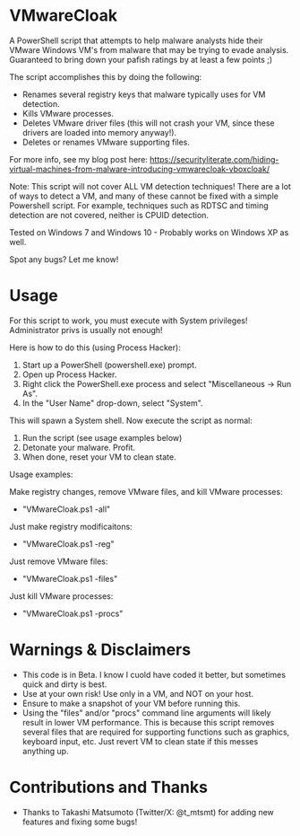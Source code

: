 # VMwareCloak

A PowerShell script that attempts to help malware analysts hide their VMware Windows VM's from malware that may be trying to evade analysis. 
Guaranteed to bring down your pafish ratings by at least a few points ;)

The script accomplishes this by doing the following:

- Renames several registry keys that malware typically uses for VM detection.
- Kills VMware processes.
- Deletes VMware driver files (this will not crash your VM, since these drivers are loaded into memory anyway!).
- Deletes or renames VMware supporting files.

For more info, see my blog post here: 
https://securityliterate.com/hiding-virtual-machines-from-malware-introducing-vmwarecloak-vboxcloak/

Note: This script will not cover ALL VM detection techniques! There are a lot of ways to detect a VM, and many of these cannot be fixed with a simple Powershell script. For example, techniques such as RDTSC and timing detection are not covered, neither is CPUID detection.

Tested on Windows 7 and Windows 10 - Probably works on Windows XP as well.

Spot any bugs? Let me know!

# Usage

For this script to work, you must execute with System privileges! Administrator privs is usually not enough!

Here is how to do this (using Process Hacker):

1. Start up a PowerShell (powershell.exe) prompt.
2. Open up Process Hacker.
3. Right click the PowerShell.exe process and select "Miscellaneous -> Run As".
4. In the "User Name" drop-down, select "System".

This will spawn a System shell. Now execute the script as normal:

1. Run the script (see usage examples below)
2. Detonate your malware. Profit.
3. When done, reset your VM to clean state.

Usage examples:

Make registry changes, remove VMware files, and kill VMware processes:
  
  - "VMwareCloak.ps1 -all"
  
Just make registry modificaitons:
  
  - "VMwareCloak.ps1 -reg"
  
Just remove VMware files:
  
  - "VMwareCloak.ps1 -files"
  
Just kill VMware processes:
  
  - "VMwareCloak.ps1 -procs"

# Warnings & Disclaimers

- This code is in Beta. I know I cuold have coded it better, but sometimes quick and dirty is best.
- Use at your own risk! Use only in a VM, and NOT on your host.
- Ensure to make a snapshot of your VM before running this.
- Using the "files" and/or "procs" command line arguments will likely result in lower VM performance. This is because this script removes several files that are required for supporting functions such as graphics, keyboard input, etc. Just revert VM to clean state if this messes anything up.

# Contributions and Thanks

- Thanks to Takashi Matsumoto (Twitter/X: @t_mtsmt) for adding new features and fixing some bugs!


